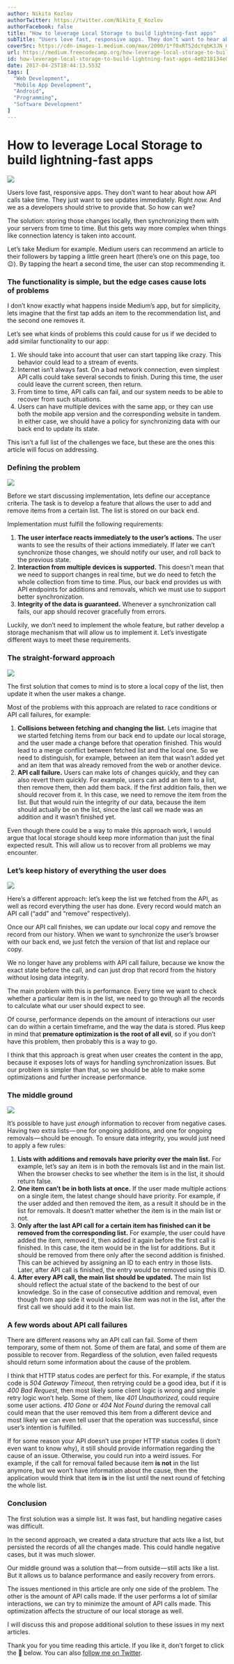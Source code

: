 ```yaml
---
author: Nikita Kozlov
authorTwitter: https://twitter.com/Nikita_E_Kozlov
authorFacebook: false
title: "How to leverage Local Storage to build lightning-fast apps"
subTitle: "Users love fast, responsive apps. They don’t want to hear about how API calls take time. They just want to see updates immediately. Right..."
coverSrc: https://cdn-images-1.medium.com/max/2000/1*f0xRT52dcYqbK3JN_6fMgA.jpeg
url: https://medium.freecodecamp.org/how-leverage-local-storage-to-build-lightning-fast-apps-4e8218134e0c
id: how-leverage-local-storage-to-build-lightning-fast-apps-4e8218134e0c
date: 2017-04-25T18:44:13.553Z
tags: [
  "Web Development",
  "Mobile App Development",
  "Android",
  "Programming",
  "Software Development"
]
---
```

# How to leverage Local Storage to build lightning-fast apps







![](https://cdn-images-1.medium.com/max/2000/1*f0xRT52dcYqbK3JN_6fMgA.jpeg)







Users love fast, responsive apps. They don’t want to hear about how API calls take time. They just want to see updates immediately. Right _now._ And we as a developers should strive to provide that. So how can we?

The solution: storing those changes locally, then synchronizing them with your servers from time to time. But this gets way more complex when things like connection latency is taken into account.

Let’s take Medium for example. Medium users can recommend an article to their followers by tapping a little green heart (there’s one on this page, too 😉). By tapping the heart a second time, the user can stop recommending it.

### The functionality is simple, but the edge cases cause lots of problems

I don’t know exactly what happens inside Medium’s app, but for simplicity, lets imagine that the first tap adds an item to the recommendation list, and the second one removes it.

Let’s see what kinds of problems this could cause for us if we decided to add similar functionality to our app:

1.  We should take into account that user can start tapping like crazy. This behavior could lead to a stream of events.
2.  Internet isn’t always fast. On a bad network connection, even simplest API calls could take several seconds to finish. During this time, the user could leave the current screen, then return.
3.  From time to time, API calls can fail, and our system needs to be able to recover from such situations.
4.  Users can have multiple devices with the same app, or they can use both the mobile app version and the corresponding website in tandem. In either case, we should have a policy for synchronizing data with our back end to update its state.

This isn’t a full list of the challenges we face, but these are the ones this article will focus on addressing.

### Defining the problem







![](https://cdn-images-1.medium.com/max/2000/1*MmAepTLKVXER0ON3aCvIQg.jpeg)







Before we start discussing implementation, lets define our acceptance criteria. The task is to develop a feature that allows the user to add and remove items from a certain list. The list is stored on our back end.

Implementation must fulfill the following requirements:

1.  **The user interface reacts immediately to the user’s actions.** The user wants to see the results of their actions immediately. If later we can’t synchronize those changes, we should notify our user, and roll back to the previous state.
2.  **Interaction from multiple devices is supported.** This doesn’t mean that we need to support changes in real time, but we do need to fetch the whole collection from time to time. Plus, our back end provides us with API endpoints for additions and removals, which we must use to support better synchronization.
3.  **Integrity of the data is guaranteed.** Whenever a synchronization call fails, our app should recover gracefully from errors.

Luckily, we don’t need to implement the whole feature, but rather develop a storage mechanism that will allow us to implement it. Let’s investigate different ways to meet these requirements.

### The straight-forward approach







![](https://cdn-images-1.medium.com/max/2000/1*ujoLt3DAA5IPPeSLK89rHg.jpeg)







The first solution that comes to mind is to store a local copy of the list, then update it when the user makes a change.

Most of the problems with this approach are related to race conditions or API call failures, for example:

1.  **Collisions between fetching and changing the list.** Lets imagine that we started fetching items from our back end to update our local storage, and the user made a change before that operation finished. This would lead to a merge conflict between fetched list and the local one. So we need to distinguish, for example, between an item that wasn’t added yet and an item that was already removed from the web or another device.
2.  **API call failure.** Users can make lots of changes quickly, and they can also revert them quickly. For example, users can add an item to a list, then remove them, then add them back. If the first addition fails, then we should recover from it. In this case, we need to remove the item from the list. But that would ruin the integrity of our data, because the item should actually be on the list, since the last call we made was an addition and it wasn’t finished yet.

Even though there could be a way to make this approach work, I would argue that local storage should keep more information than just the final expected result. This will allow us to recover from all problems we may encounter.

### Let’s keep history of everything the user does







![](https://cdn-images-1.medium.com/max/2000/1*NH6vHQ2t25gPqyGg7gBaAg.jpeg)







Here’s a different approach: let’s keep the list we fetched from the API, as well as record everything the user has done. Every record would match an API call (“add” and “remove” respectively).

Once our API call finishes, we can update our local copy and remove the record from our history. When we want to synchronize the user’s browser with our back end, we just fetch the version of that list and replace our copy.

We no longer have any problems with API call failure, because we know the exact state before the call, and can just drop that record from the history without losing data integrity.

The main problem with this is performance. Every time we want to check whether a particular item is in the list, we need to go through all the records to calculate what our user should expect to see.

Of course, performance depends on the amount of interactions our user can do within a certain timeframe, and the way the data is stored. Plus keep in mind that **premature optimization is the root of all evil**, so if you don’t have this problem, then probably this is a way to go.

I think that this approach is great when user creates the content in the app, because it exposes lots of ways for handling synchronization issues. But our problem is simpler than that, so we should be able to make some optimizations and further increase performance.

### The middle ground







![](https://cdn-images-1.medium.com/max/2000/1*I0f9JHdnmAo3jnxSligZzA.jpeg)







It’s possible to have just _enough_ information to recover from negative cases. Having two extra lists — one for ongoing additions, and one for ongoing removals — should be enough. To ensure data integrity, you would just need to apply a few rules:

1.  **Lists with additions and removals have priority over the main list.** For example, let’s say an item is in both the removals list and in the main list. When the browser checks to see whether the item is in the list, it should return false.
2.  **One item can’t be in both lists at once.** If the user made multiple actions on a single item, the latest change should have priority. For example, if the user added and then removed the item, as a result it should be in the list for removals. It doesn’t matter whether the item is in the main list or not.
3.  **Only after the last API call for a certain item has finished can it be removed from the corresponding list.** For example, the user could have added the item, removed it, then added it again before the first call is finished. In this case, the item would be in the list for additions. But it should be removed from there only after the second addition is finished. This can be achieved by assigning an ID to each entry in those lists. Later, after API call is finished, the entry would be removed using this ID.
4.  **After every API call, the main list should be updated.** The main list should reflect the actual state of the backend to the best of our knowledge. So in the case of consecutive addition and removal, even though from app side it would looks like item was not in the list, after the first call we should add it to the main list.

### A few words about API call failures

There are different reasons why an API call can fail. Some of them temporary, some of them not. Some of them are fatal, and some of them are possible to recover from. Regardless of the solution, even failed requests should return some information about the cause of the problem.

I think that HTTP status codes are perfect for this. For example, if the status code is _504 Gateway Timeout,_ then retrying could be a good idea, but if it is _400 Bad Request,_ then most likely some client logic is wrong and simple retry logic won’t help. Some of them, like _401 Unauthorized,_ could require some user actions. _410 Gone_ or _404 Not Found_ during the removal call could mean that the user removed this item from a different device and most likely we can even tell user that the operation was successful, since user’s intention is fulfilled.

If for some reason your API doesn’t use proper HTTP status codes (I don’t even want to know why), it still should provide information regarding the cause of an issue. Otherwise, you could run into a weird issues. For example, if the call for removal failed because item **is not** in the list anymore, but we won’t have information about the cause, then the application would think that item **is** in the list until the next round of fetching the whole list.

### Conclusion

The first solution was a simple list. It was fast, but handling negative cases was difficult.

In the second approach, we created a data structure that acts like a list, but persisted the records of all the changes made. This could handle negative cases, but it was much slower.

Our middle ground was a solution that — from outside — still acts like a list. But it allows us to balance performance and easily recovery from errors.

The issues mentioned in this article are only one side of the problem. The other is the amount of API calls made. If the user performs a lot of similar interactions, we can try to minimize the amount of API calls made. This optimization affects the structure of our local storage as well.

I will discuss this and propose additional solution to these issues in my next articles.

Thank you for you time reading this article. If you like it, don’t forget to click the 💚 below. You can also [follow me on Twitter](https://twitter.com/Nikita_E_Kozlov).









